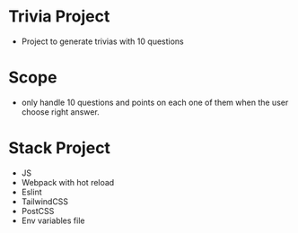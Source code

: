 # Trivia Project
* Project to generate trivias with 10 questions
# Scope
* only handle 10 questions and points on each one of them when the user choose right answer.
# Stack Project
* JS
* Webpack with hot reload
* Eslint
* TailwindCSS
* PostCSS
* Env variables file